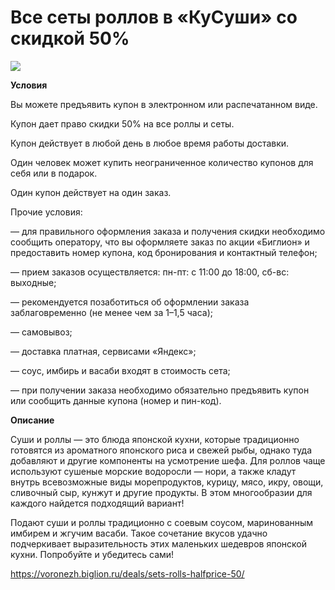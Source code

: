 # Все сеты роллов в «КуСуши» со скидкой 50%
![](https://st.biglion.ru/c/w/672/h/378/cfs25/deal_offer_photo/ac/8a/ac8ad30795e4d72f6e29f3013f1dedf5.jpg)

**Условия**

Вы можете предъявить купон в электронном или распечатанном виде.

Купон дает право скидки 50% на все роллы и сеты.

Купон действует в любой день в любое время работы доставки.

Один человек может купить неограниченное количество купонов для себя или в подарок.

Один купон действует на один заказ.

Прочие условия:

— для правильного оформления заказа и получения скидки необходимо сообщить оператору, что вы оформляете заказ по акции «Биглион» и предоставить номер купона, код бронирования и контактный телефон;

— прием заказов осуществляется: пн-пт: с 11:00 до 18:00, сб-вс: выходные;

— рекомендуется позаботиться об оформлении заказа заблаговременно (не менее чем за 1–1,5 часа);

— самовывоз;

— доставка платная, сервисами «Яндекс»;

— соус, имбирь и васаби входят в стоимость сета;

— при получении заказа необходимо обязательно предъявить купон или сообщить данные купона (номер и пин-код).

**Описание**

Суши и роллы — это блюда японской кухни, которые традиционно готовятся из ароматного японского риса и свежей рыбы, однако туда добавляют и другие компоненты на усмотрение шефа. Для роллов чаще используют сушеные морские водоросли — нори, а также кладут внутрь всевозможные виды морепродуктов, курицу, мясо, икру, овощи, сливочный сыр, кунжут и другие продукты. В этом многообразии для каждого найдется подходящий вариант!

Подают суши и роллы традиционно с соевым соусом, маринованным имбирем и жгучим васаби. Такое сочетание вкусов удачно подчеркивает выразительность этих маленьких шедевров японской кухни. Попробуйте и убедитесь сами!

https://voronezh.biglion.ru/deals/sets-rolls-halfprice-50/
